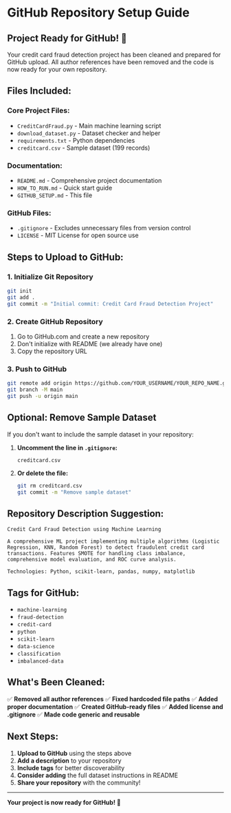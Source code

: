 # GitHub Repository Setup Guide

## Project Ready for GitHub! 🚀

Your credit card fraud detection project has been cleaned and prepared for GitHub upload. All author references have been removed and the code is now ready for your own repository.

## Files Included:

### Core Project Files:
- `CreditCardFraud.py` - Main machine learning script
- `download_dataset.py` - Dataset checker and helper
- `requirements.txt` - Python dependencies
- `creditcard.csv` - Sample dataset (199 records)

### Documentation:
- `README.md` - Comprehensive project documentation
- `HOW_TO_RUN.md` - Quick start guide
- `GITHUB_SETUP.md` - This file

### GitHub Files:
- `.gitignore` - Excludes unnecessary files from version control
- `LICENSE` - MIT License for open source use

## Steps to Upload to GitHub:

### 1. Initialize Git Repository
```bash
git init
git add .
git commit -m "Initial commit: Credit Card Fraud Detection Project"
```

### 2. Create GitHub Repository
1. Go to GitHub.com and create a new repository
2. Don't initialize with README (we already have one)
3. Copy the repository URL

### 3. Push to GitHub
```bash
git remote add origin https://github.com/YOUR_USERNAME/YOUR_REPO_NAME.git
git branch -M main
git push -u origin main
```

## Optional: Remove Sample Dataset

If you don't want to include the sample dataset in your repository:

1. **Uncomment the line in `.gitignore`:**
   ```
   creditcard.csv
   ```

2. **Or delete the file:**
   ```bash
   git rm creditcard.csv
   git commit -m "Remove sample dataset"
   ```

## Repository Description Suggestion:

```
Credit Card Fraud Detection using Machine Learning

A comprehensive ML project implementing multiple algorithms (Logistic Regression, KNN, Random Forest) to detect fraudulent credit card transactions. Features SMOTE for handling class imbalance, comprehensive model evaluation, and ROC curve analysis.

Technologies: Python, scikit-learn, pandas, numpy, matplotlib
```

## Tags for GitHub:
- `machine-learning`
- `fraud-detection`
- `credit-card`
- `python`
- `scikit-learn`
- `data-science`
- `classification`
- `imbalanced-data`

## What's Been Cleaned:

✅ **Removed all author references**
✅ **Fixed hardcoded file paths**
✅ **Added proper documentation**
✅ **Created GitHub-ready files**
✅ **Added license and .gitignore**
✅ **Made code generic and reusable**

## Next Steps:

1. **Upload to GitHub** using the steps above
2. **Add a description** to your repository
3. **Include tags** for better discoverability
4. **Consider adding** the full dataset instructions in README
5. **Share your repository** with the community!

---

**Your project is now ready for GitHub! 🎉** 